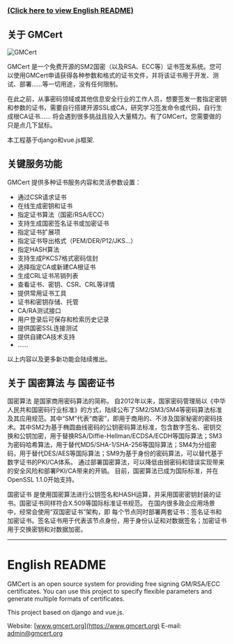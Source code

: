 ### <a href="#english">(Click here to view English README)</a>

## 关于 GMCert

![GMCert](https://www.gmcert.org/image/gmcert_logo320.png?raw=true "GMCert")

GMCert 是一个免费开源的SM2国密（以及RSA、ECC等）证书签发系统。您可以使用GMCert申请获得各种参数和格式的证书文件，并将该证书用于开发、测试、部署……等一切用途，没有任何限制。

在此之前，从事密码领域或其他信息安全行业的工作人员，想要签发一套指定密钥和参数的证书，需要自行搭建开源SSL或CA，研究学习签发命令或代码，自行生成根CA证书…… 将会遇到很多挑战且投入大量精力。有了GMCert，您需要做的只是点几下鼠标。
 
本工程基于django和vue.js框架.

## 关键服务功能

GMCert 提供多种证书服务内容和灵活参数设置：

* 通过CSR请求证书
* 在线生成密钥和证书
* 指定证书算法（国密/RSA/ECC）
* 支持生成国密签名证书或加密证书
* 指定证书扩展项
* 指定证书导出格式（PEM/DER/P12/JKS...）
* 指定HASH算法
* 支持生成PKCS7格式密码信封
* 选择指定CA或新建CA根证书
* 生成CRL证书吊销列表
* 查看证书、密钥、CSR、CRL等详情
* 提供常用证书工具
* 证书和密钥存储、托管
* CA/RA测试接口
* 用户登录后可保存和检索历史记录
* 提供国密SSL连接测试
* 提供自建CA技术支持
* ......

以上内容以及更多新功能会陆续推出。
  

## 关于 国密算法 与 国密证书

国密算法 是国家商用密码算法的简称。
自2012年以来，国家密码管理局以《中华人民共和国密码行业标准》的方式，陆续公布了SM2/SM3/SM4等密码算法标准及其应用规范。其中“SM”代表“商密”，即用于商用的、不涉及国家秘密的密码技术。其中SM2为基于椭圆曲线密码的公钥密码算法标准，包含数字签名、密钥交换和公钥加密，用于替换RSA/Diffie-Hellman/ECDSA/ECDH等国际算法；SM3为密码哈希算法，用于替代MD5/SHA-1/SHA-256等国际算法；SM4为分组密码，用于替代DES/AES等国际算法；SM9为基于身份的密码算法，可以替代基于数字证书的PKI/CA体系。
通过部署国密算法，可以降低由弱密码和错误实现带来的安全风险和部署PKI/CA带来的开销。
目前，国密算法已成为国际标准，并在OpenSSL 1.1.0开始支持。

国密证书 是使用国密算法进行公钥签名和HASH运算，并采用国密密钥封装的证书。国密证书同样符合X.509等国际标准证书规范。
在国内很多政企应用场景中，经常会使用“双国密证书”架构，即 每个节点同时部署两套证书：签名证书和加密证书。签名证书用于代表该节点身份，用于身份认证和对数据签名；加密证书用于交换密钥和对数据加密。



-----

#  <a name="english">English README</a>


GMCert is an open source system for providing free signing GM/RSA/ECC certificates. You can use this project to specify flexible parameters and generate multiple formats of certificates. 

This project based on django and vue.js.

Website: [www.gmcert.org](https://www.gmcert.org)
E-mail: [admin@gmcert.org](mailto:admin@gmcert.org)


